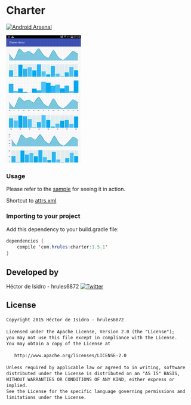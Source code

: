 Charter
=====
[![Android Arsenal](https://img.shields.io/badge/Android%20Arsenal-Charter-green.svg?style=true)](https://android-arsenal.com/details/1/2885)

![image](demo.gif)

### Usage

Please refer to the [sample](charter-demo) for seeing it in action.

Shortcut to [attrs.xml](charter-library/src/main/res/values/attrs.xml)

### Importing to your project

Add this dependency to your build.gradle file:
```java
dependencies {
    compile 'com.hrules:charter:1.5.1'
}
```

Developed by
-------
Héctor de Isidro - hrules6872 [![Twitter](http://img.shields.io/badge/contact-@hector6872-blue.svg?style=flat)](http://twitter.com/hector6872)

License
-------
    Copyright 2015 Héctor de Isidro - hrules6872

    Licensed under the Apache License, Version 2.0 (the "License");
    you may not use this file except in compliance with the License.
    You may obtain a copy of the License at

       http://www.apache.org/licenses/LICENSE-2.0

    Unless required by applicable law or agreed to in writing, software
    distributed under the License is distributed on an "AS IS" BASIS,
    WITHOUT WARRANTIES OR CONDITIONS OF ANY KIND, either express or implied.
    See the License for the specific language governing permissions and
    limitations under the License.
